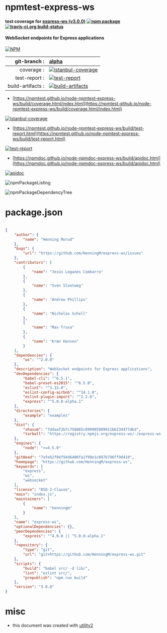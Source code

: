 # npmtest-express-ws

#### test coverage for  [express-ws (v3.0.0)](https://github.com/HenningM/express-ws)  [![npm package](https://img.shields.io/npm/v/npmtest-express-ws.svg?style=flat-square)](https://www.npmjs.org/package/npmtest-express-ws) [![travis-ci.org build-status](https://api.travis-ci.org/npmtest/node-npmtest-express-ws.svg)](https://travis-ci.org/npmtest/node-npmtest-express-ws)

#### WebSocket endpoints for Express applications

[![NPM](https://nodei.co/npm/express-ws.png?downloads=true&downloadRank=true&stars=true)](https://www.npmjs.com/package/express-ws)

| git-branch : | [alpha](https://github.com/npmtest/node-npmtest-express-ws/tree/alpha)|
|--:|:--|
| coverage : | [![istanbul-coverage](https://npmtest.github.io/node-npmtest-express-ws/build/coverage.badge.svg)](https://npmtest.github.io/node-npmtest-express-ws/build/coverage.html/index.html)|
| test-report : | [![test-report](https://npmtest.github.io/node-npmtest-express-ws/build/test-report.badge.svg)](https://npmtest.github.io/node-npmtest-express-ws/build/test-report.html)|
| build-artifacts : | [![build-artifacts](https://npmtest.github.io/node-npmtest-express-ws/glyphicons_144_folder_open.png)](https://github.com/npmtest/node-npmtest-express-ws/tree/gh-pages/build)|

- [https://npmtest.github.io/node-npmtest-express-ws/build/coverage.html/index.html](https://npmtest.github.io/node-npmtest-express-ws/build/coverage.html/index.html)

[![istanbul-coverage](https://npmtest.github.io/node-npmtest-express-ws/build/screenCapture.buildCi.browser.%252Ftmp%252Fbuild%252Fcoverage.lib.html.png)](https://npmtest.github.io/node-npmtest-express-ws/build/coverage.html/index.html)

- [https://npmtest.github.io/node-npmtest-express-ws/build/test-report.html](https://npmtest.github.io/node-npmtest-express-ws/build/test-report.html)

[![test-report](https://npmtest.github.io/node-npmtest-express-ws/build/screenCapture.buildCi.browser.%252Ftmp%252Fbuild%252Ftest-report.html.png)](https://npmtest.github.io/node-npmtest-express-ws/build/test-report.html)

- [https://npmdoc.github.io/node-npmdoc-express-ws/build/apidoc.html](https://npmdoc.github.io/node-npmdoc-express-ws/build/apidoc.html)

[![apidoc](https://npmdoc.github.io/node-npmdoc-express-ws/build/screenCapture.buildCi.browser.%252Ftmp%252Fbuild%252Fapidoc.html.png)](https://npmdoc.github.io/node-npmdoc-express-ws/build/apidoc.html)

![npmPackageListing](https://npmtest.github.io/node-npmtest-express-ws/build/screenCapture.npmPackageListing.svg)

![npmPackageDependencyTree](https://npmtest.github.io/node-npmtest-express-ws/build/screenCapture.npmPackageDependencyTree.svg)



# package.json

```json

{
    "author": {
        "name": "Henning Morud"
    },
    "bugs": {
        "url": "https://github.com/HenningM/express-ws/issues"
    },
    "contributors": [
        {
            "name": "Jesús Leganés Combarro"
        },
        {
            "name": "Sven Slootweg"
        },
        {
            "name": "Andrew Phillips"
        },
        {
            "name": "Nicholas Schell"
        },
        {
            "name": "Max Truxa"
        },
        {
            "name": "Kræn Hansen"
        }
    ],
    "dependencies": {
        "ws": "^2.0.0"
    },
    "description": "WebSocket endpoints for Express applications",
    "devDependencies": {
        "babel-cli": "^6.5.1",
        "babel-preset-es2015": "^6.5.0",
        "eslint": "^3.15.0",
        "eslint-config-airbnb": "^14.1.0",
        "eslint-plugin-import": "^2.2.0",
        "express": "^5.0.0-alpha.1"
    },
    "directories": {
        "example": "examples"
    },
    "dist": {
        "shasum": "7ddaaf3b7c758865c099905989911b6234477dbd",
        "tarball": "https://registry.npmjs.org/express-ws/-/express-ws-3.0.0.tgz"
    },
    "engines": {
        "node": ">=4.5.0"
    },
    "gitHead": "7afeb2f04f94d6400fa1f99e1c097b796ff9d410",
    "homepage": "https://github.com/HenningM/express-ws",
    "keywords": [
        "express",
        "ws",
        "websocket"
    ],
    "license": "BSD-2-Clause",
    "main": "index.js",
    "maintainers": [
        {
            "name": "henningm"
        }
    ],
    "name": "express-ws",
    "optionalDependencies": {},
    "peerDependencies": {
        "express": "^4.0.0 || ^5.0.0-alpha.1"
    },
    "repository": {
        "type": "git",
        "url": "git+https://github.com/HenningM/express-ws.git"
    },
    "scripts": {
        "build": "babel src/ -d lib/",
        "lint": "eslint src/",
        "prepublish": "npm run build"
    },
    "version": "3.0.0"
}
```



# misc
- this document was created with [utility2](https://github.com/kaizhu256/node-utility2)
